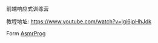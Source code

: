 前端响应式训练营

教程地址: https://www.youtube.com/watch?v=jgi6jpHhJdk

Form [AsmrProg](https://github.com/AsmrProg-YT)